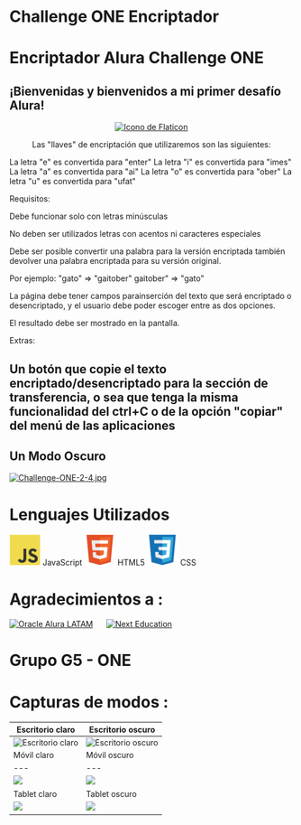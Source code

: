 # Challenge ONE Encriptador
# Encriptador Alura Challenge ONE

## ¡Bienvenidas y bienvenidos a mi primer desafío Alura!
<p align="center">
  <a href="https://www.flaticon.com/free-icon/encryption_1995724?term=encryption&related_id=1995724">
    <img src="https://i.postimg.cc/WpBZYCDF/encryption.png" alt="Icono de Flaticon" width="20" height="20">
  </a>
</p>

<p align="center">Las "llaves" de encriptación que utilizaremos son las siguientes:</p>

  La letra "e" es convertida para "enter"
  La letra "i" es convertida para "imes"
  La letra "a" es convertida para "ai"
  La letra "o" es convertida para "ober"
  La letra "u" es convertida para "ufat"

Requisitos:

Debe funcionar solo con letras minúsculas

No deben ser utilizados letras con acentos ni caracteres especiales

Debe ser posible convertir una palabra para la versión encriptada también devolver una palabra encriptada para su versión original.

Por ejemplo:
"gato" => "gaitober"
gaitober" => "gato"

La página debe tener campos parainserción del texto que será encriptado o desencriptado, y el usuario debe poder escoger entre as dos opciones.

El resultado debe ser mostrado en la pantalla.

Extras:

## Un botón que copie el texto encriptado/desencriptado para la sección de transferencia, o sea que tenga la misma funcionalidad del ctrl+C o de la opción "copiar" del menú de las aplicaciones

## Un Modo Oscuro 
[![Challenge-ONE-2-4.jpg](https://i.postimg.cc/rpCLbM6p/Challenge-ONE-2-4.jpg)](https://postimg.cc/nsz598h8)

  # Lenguajes Utilizados 
  
<a href="https://developer.mozilla.org/es/docs/Web/JavaScript"><img src="https://raw.githubusercontent.com/devicons/devicon/master/icons/javascript/javascript-original.svg" width="55" alt="JavaScript"></a> JavaScript
<a href="https://developer.mozilla.org/es/docs/HTML/HTML5"><img src="https://raw.githubusercontent.com/devicons/devicon/master/icons/html5/html5-original.svg" width="55" alt="HTML5"></a> HTML5
<a href="https://developer.mozilla.org/es/docs/Web/CSS"><img src="https://raw.githubusercontent.com/devicons/devicon/master/icons/css3/css3-original.svg" width="55" alt="CSS"></a> CSS

# Agradecimientos a : 
<p float="left">
  <a href="https://postimg.cc/qN1JqkDc"><img src="https://i.postimg.cc/7LkfBhgR/Oracle-Alura-LATAM.png" alt="Oracle Alura LATAM" width="600"></a>
  &nbsp;&nbsp;&nbsp;&nbsp;
  <a href="https://postimg.cc/HczVCf8j"><img src="https://i.postimg.cc/tJQPFbXd/Next-Education.png" alt="Next Education" width="300"></a>
</p>

# Grupo G5 - ONE

# Capturas de modos :

| Escritorio claro                        | Escritorio oscuro                        |
| ---------------------------------------- | ---------------------------------------- |
| ![Escritorio claro](https://i.postimg.cc/d19V3cSS/escritorio-B.png) | ![Escritorio oscuro](https://i.postimg.cc/JzB7Jk2X/escritorio-N.png) |
| Móvil claro | Móvil oscuro |
| --- | --- |
| <img src="https://i.postimg.cc/PJ3fbzHW/movilb.png" style="width: 100%; object-fit: cover;"> | <img src="https://i.postimg.cc/fyTT0qGW/moviln.png" style="width: 100%; object-fit: cover;"> |
| Tablet claro | Tablet oscuro |
| <img src="https://i.postimg.cc/zXvGzMw0/tabletb.png" style="width: 100%; object-fit: cover;"> | <img src="https://i.postimg.cc/dQ40KvCh/tabletn.png" style="width: 100%; object-fit: cover;"> |

